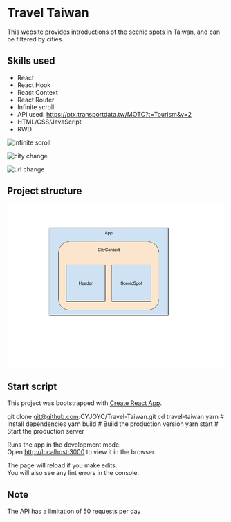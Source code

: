 # Travel Taiwan

This website provides introductions of the scenic spots in Taiwan, and can be filtered by cities.

## Skills used

- React
- React Hook
- React Context
- React Router
- Infinite scroll
- API used: https://ptx.transportdata.tw/MOTC?t=Tourism&v=2
- HTML/CSS/JavaScript
- RWD

![infinite scroll](https://github.com/CYJOYC/Travel-Taiwan/blob/main/src/assests/infinite%20scroll.gif)

![city change](https://github.com/CYJOYC/Travel-Taiwan/blob/main/src/assests/city%20change.gif)

![url change](https://github.com/CYJOYC/Travel-Taiwan/blob/main/src/assests/url%20change.gif)

## Project structure

![project structure](https://github.com/CYJOYC/Travel-Taiwan/blob/main/src/assests/project%20structure.png)

## Start script

This project was bootstrapped with [Create React App](https://github.com/facebook/create-react-app).

git clone git@github.com:CYJOYC/Travel-Taiwan.git
cd travel-taiwan
yarn # Install dependencies
yarn build # Build the production version
yarn start # Start the production server

Runs the app in the development mode.\
Open [http://localhost:3000](http://localhost:3000) to view it in the browser.

The page will reload if you make edits.\
You will also see any lint errors in the console.

## Note

The API has a limitation of 50 requests per day
